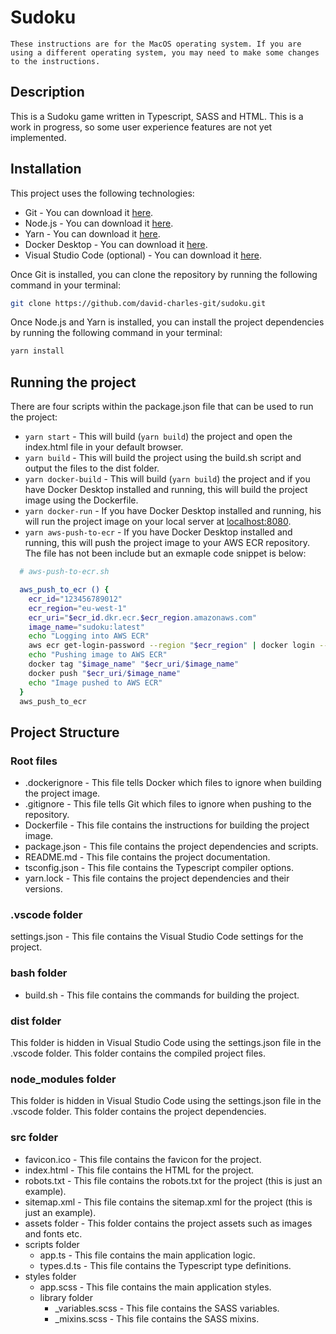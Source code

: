 # Sudoku

`These instructions are for the MacOS operating system. If you are using a different operating system, you may need to make some changes to the instructions.`

## Description

This is a Sudoku game written in Typescript, SASS and HTML. This is a work in progress, so some user experience features are not yet implemented.

## Installation

This project uses the following technologies:

- Git - You can download it [here](https://git-scm.com/downloads).
- Node.js - You can download it [here](https://nodejs.org/en/).
- Yarn - You can download it [here](https://yarnpkg.com/).
- Docker Desktop - You can download it [here](https://www.docker.com/products/docker-desktop).
- Visual Studio Code (optional) - You can download it [here](https://code.visualstudio.com/).

Once Git is installed, you can clone the repository by running the following command in your terminal:

```bash
git clone https://github.com/david-charles-git/sudoku.git
```

Once Node.js and Yarn is installed, you can install the project dependencies by running the following command in your terminal:

```bash
yarn install
```

## Running the project

There are four scripts within the package.json file that can be used to run the project:

- `yarn start` - This will build (`yarn build`) the project and open the index.html file in your default browser.
- `yarn build` - This will build the project using the build.sh script and output the files to the dist folder.
- `yarn docker-build` - This will build (`yarn build`) the project and if you have Docker Desktop installed and running, this will build the project image using the Dockerfile.
- `yarn docker-run` - If you have Docker Desktop installed and running, his will run the project image on your local server at [localhost:8080](http://localhost:8080/).
- `yarn aws-push-to-ecr` - If you have Docker Desktop installed and running, this will push the project image to your AWS ECR repository. The file has not been include but an exmaple code snippet is below:

```bash
  # aws-push-to-ecr.sh

  aws_push_to_ecr () {
    ecr_id="123456789012"
    ecr_region="eu-west-1"
    ecr_uri="$ecr_id.dkr.ecr.$ecr_region.amazonaws.com"
    image_name="sudoku:latest"
    echo "Logging into AWS ECR"
    aws ecr get-login-password --region "$ecr_region" | docker login --username AWS --password-stdin "$ecr_uri"
    echo "Pushing image to AWS ECR"
    docker tag "$image_name" "$ecr_uri/$image_name"
    docker push "$ecr_uri/$image_name"
    echo "Image pushed to AWS ECR"
  }
  aws_push_to_ecr
```

## Project Structure

### Root files

- .dockerignore - This file tells Docker which files to ignore when building the project image.
- .gitignore - This file tells Git which files to ignore when pushing to the repository.
- Dockerfile - This file contains the instructions for building the project image.
- package.json - This file contains the project dependencies and scripts.
- README.md - This file contains the project documentation.
- tsconfig.json - This file contains the Typescript compiler options.
- yarn.lock - This file contains the project dependencies and their versions.

### .vscode folder

settings.json - This file contains the Visual Studio Code settings for the project.

### bash folder

- build.sh - This file contains the commands for building the project.

### dist folder

This folder is hidden in Visual Studio Code using the settings.json file in the .vscode folder. This folder contains the compiled project files.

### node_modules folder

This folder is hidden in Visual Studio Code using the settings.json file in the .vscode folder. This folder contains the project dependencies.

### src folder

- favicon.ico - This file contains the favicon for the project.
- index.html - This file contains the HTML for the project.
- robots.txt - This file contains the robots.txt for the project (this is just an example).
- sitemap.xml - This file contains the sitemap.xml for the project (this is just an example).
- assets folder - This folder contains the project assets such as images and fonts etc.
- scripts folder
  - app.ts - This file contains the main application logic.
  - types.d.ts - This file contains the Typescript type definitions.
- styles folder
  - app.scss - This file contains the main application styles.
  - library folder
    - _variables.scss - This file contains the SASS variables.
    - _mixins.scss - This file contains the SASS mixins.
